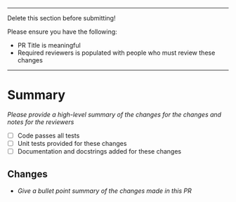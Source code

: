 --------
Delete this section before submitting!
 
Please ensure you have the following:
 
- PR Title is meaningful
- Required reviewers is populated with people who must review these changes
--------
# Summary
 
_Please provide a high-level summary of the changes for the changes and notes for the reviewers_
 
- [ ] Code passes all tests
- [ ] Unit tests provided for these changes
- [ ] Documentation and docstrings added for these changes

## Changes 

* _Give a bullet point summary of the changes made in this PR_
